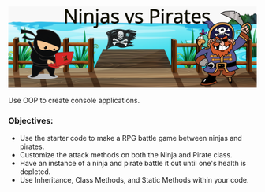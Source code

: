 <img src='ninjavpirate.png'>

Use OOP to create console applications.

### Objectives:
* Use the starter code to make a RPG battle game between ninjas and pirates.
* Customize the attack methods on both the Ninja and Pirate class.
* Have an instance of a ninja and pirate battle it out until one's health is depleted.
* Use Inheritance, Class Methods, and Static Methods within your code.